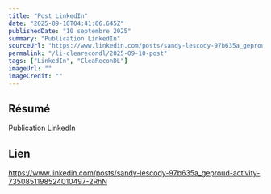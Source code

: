 ```yaml
---
title: "Post LinkedIn"
date: "2025-09-10T04:41:06.645Z"
publishedDate: "10 septembre 2025"
summary: "Publication LinkedIn"
sourceUrl: "https://www.linkedin.com/posts/sandy-lescody-97b635a_geproud-activity-7350851198524010497-2RhN"
permalink: "/li-clearecondl/2025-09-10-post"
tags: ["LinkedIn", "CleaReconDL"]
imageUrl: ""
imageCredit: ""
---
```


## Résumé

Publication LinkedIn

## Lien

https://www.linkedin.com/posts/sandy-lescody-97b635a_geproud-activity-7350851198524010497-2RhN
